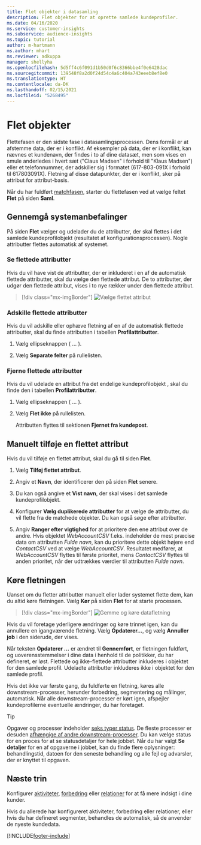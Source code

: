 ```yaml
---
title: Flet objekter i datasamling
description: Flet objekter for at oprette samlede kundeprofiler.
ms.date: 04/16/2020
ms.service: customer-insights
ms.subservice: audience-insights
ms.topic: tutorial
author: m-hartmann
ms.author: mhart
ms.reviewer: adkuppa
manager: shellyha
ms.openlocfilehash: 5d5ff4c6f091d1b50d0f6c8366bbe4f0e6428dac
ms.sourcegitcommit: 139548f8a2d0f24d54c4a6c404a743eeeb8ef8e0
ms.translationtype: HT
ms.contentlocale: da-DK
ms.lasthandoff: 02/15/2021
ms.locfileid: "5268495"
---
```

# <a name="merge-entities"></a>Flet objekter

Flettefasen er den sidste fase i datasamlingsprocessen. Dens formål er at afstemme data, der er i konflikt. Af eksempler på data, der er i konflikt, kan nævnes et kundenavn, der findes i to af dine datasæt, men som vises en smule anderledes i hvert sæt ("Claus Madsen" i forhold til "Klaus Madsen") eller et telefonnummer, der adskiller sig i formatet (617-803-091X i forhold til 617803091X). Fletning af disse datapunkter, der er i konflikt, sker på attribut for attribut-basis.

Når du har fuldført [matchfasen](match-entities.md), starter du flettefasen ved at vælge feltet **Flet** på siden **Saml**.

## <a name="review-system-recommendations"></a>Gennemgå systemanbefalinger

På siden **Flet** vælger og udelader du de attributter, der skal flettes i det samlede kundeprofilobjekt (resultatet af konfigurationsprocessen). Nogle attributter flettes automatisk af systemet.

### <a name="view-merged-attributes"></a>Se flettede attributter

Hvis du vil have vist de attributter, der er inkluderet i en af de automatisk flettede attributter, skal du vælge den flettede attribut. De to attributter, der udgør den flettede attribut, vises i to nye rækker under den flettede attribut.

> [!div class="mx-imgBorder"]
> ![Vælge flettet attribut](media/configure-data-merge-profile-attributes.png "Vælge flettet attribut")

### <a name="separate-merged-attributes"></a>Adskille flettede attributter

Hvis du vil adskille eller ophæve fletning af en af de automatisk flettede attributter, skal du finde attributten i tabellen **Profilattributter**.

1. Vælg ellipseknappen ( ... ).
  
2. Vælg **Separate felter** på rullelisten.

### <a name="remove-merged-attributes"></a>Fjerne flettede attributter

Hvis du vil udelade en attribut fra det endelige kundeprofilobjekt , skal du finde den i tabellen **Profilattributter**.

1. Vælg ellipseknappen ( ... ).
  
2. Vælg **Flet ikke** på rullelisten.

   Attributten flyttes til sektionen **Fjernet fra kundepost**.

## <a name="manually-add-a-merged-attribute"></a>Manuelt tilføje en flettet attribut

Hvis du vil tilføje en flettet attribut, skal du gå til siden **Flet**.

1. Vælg **Tilføj flettet attribut**.

2. Angiv et **Navn**, der identificerer den på siden **Flet** senere.

3. Du kan også angive et **Vist navn**, der skal vises i det samlede kundeprofilobjekt.

4. Konfigurer **Vælg duplikerede attributter** for at vælge de attributter, du vil flette fra de matchede objekter. Du kan også søge efter attributter.

5. Angiv **Ranger efter vigtighed** for at prioritere den ene attribut over de andre. Hvis objektet *WebAccountCSV* f.eks. indeholder de mest præcise data om attributten *Fulde navn*, kan du prioritere dette objekt højere end *ContactCSV* ved at vælge *WebAccountCSV*. Resultatet medfører, at *WebAccountCSV* flyttes til første prioritet, mens *ContactCSV* flyttes til anden prioritet, når der udtrækkes værdier til attributten *Fulde navn*.

## <a name="run-your-merge"></a>Køre fletningen

Uanset om du fletter attributter manuelt eller lader systemet flette dem, kan du altid køre fletningen. Vælg **Kør** på siden **Flet** for at starte processen.

> [!div class="mx-imgBorder"]
> ![Gemme og køre datafletning](media/configure-data-merge-save-run.png "Gemme og køre datafletning")

Hvis du vil foretage yderligere ændringer og køre trinnet igen, kan du annullere en igangværende fletning. Vælg **Opdaterer...**, og vælg **Annuller job** i den siderude, der vises.

Når teksten **Opdaterer ...** er ændret til **Gennemført**, er fletningen fuldført, og uoverensstemmelser i dine data i henhold til de politikker, du har defineret, er løst. Flettede og ikke-flettede attributter inkluderes i objektet for den samlede profil. Udeladte attributter inkluderes ikke i objektet for den samlede profil.

Hvis det ikke var første gang, du fuldførte en fletning, køres alle downstream-processer, herunder forbedring, segmentering og målinger, automatisk. Når alle downstream-processer er kørt igen, afspejler kundeprofilerne eventuelle ændringer, du har foretaget.

> [!TIP]
> Opgaver og processer indeholder [seks typer status](system.md#status-types). De fleste processer er desuden [afhængige af andre downstream-processer](system.md#refresh-policies). Du kan vælge status for en proces for at se statusdetaljer for hele jobbet. Når du har valgt **Se detaljer** for en af opgaverne i jobbet, kan du finde flere oplysninger: behandlingstid, datoen for den seneste behandling og alle fejl og advarsler, der er knyttet til opgaven.

## <a name="next-step"></a>Næste trin

Konfigurer [aktiviteter](activities.md), [forbedring](enrichment-microsoft-graph.md) eller [relationer](relationships.md) for at få mere indsigt i dine kunder.

Hvis du allerede har konfigureret aktiviteter, forbedring eller relationer, eller hvis du har defineret segmenter, behandles de automatisk, så de anvender de nyeste kundedata.




[!INCLUDE[footer-include](../includes/footer-banner.md)]